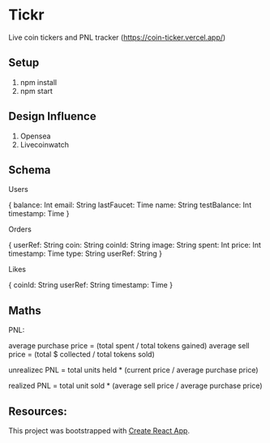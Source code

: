 # Tickr

Live coin tickers and PNL tracker (https://coin-ticker.vercel.app/)

## Setup

1. npm install
2. npm start

## Design Influence

1. Opensea
2. Livecoinwatch

## Schema

Users

{
balance: Int
email: String
lastFaucet: Time
name: String
testBalance: Int
timestamp: Time
}

Orders

{
userRef: String
coin: String
coinId: String
image: String
spent: Int
price: Int
timestamp: Time
type: String
userRef: String
}

Likes

{
coinId: String
userRef: String
timestamp: Time
}

## Maths

PNL:

average purchase price = (total spent / total tokens gained)
average sell price = (total $ collected / total tokens sold)

unrealizec PNL = total units held \* (current price / average purchase price)

realized PNL = total unit sold \* (average sell price / average purchase price)

## Resources:

This project was bootstrapped with [Create React App](https://github.com/facebook/create-react-app).
